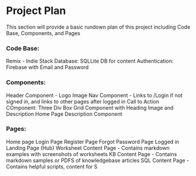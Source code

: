 # Project Plan
This section will provide a basic rundown plan of this project including Code Base, Components, and Pages


### Code Base:
Remix - Indie Stack
Database: SQLLite DB for content
Authentication: Firebase with Email and Password

### Components:
Header Component - Logo Image
Nav Component - Links to /Login if not signed in, and links to other pages after logged in
Call to Action COmponent: Three Div Box Grid Component with Heading Image and Description 
Home Page Description Component

### Pages:
Home page
Login Page
	Register Page
	Forgot Password Page
Logged in Landing Page (Hub)
Worksheet Content Page - Contains markdown examples with screenshots of worksheets
KB Content Page - Contains markdown samples or PDFS of knowledgebase articles
SQL Content Page - Contains helpful scripts, content for S
